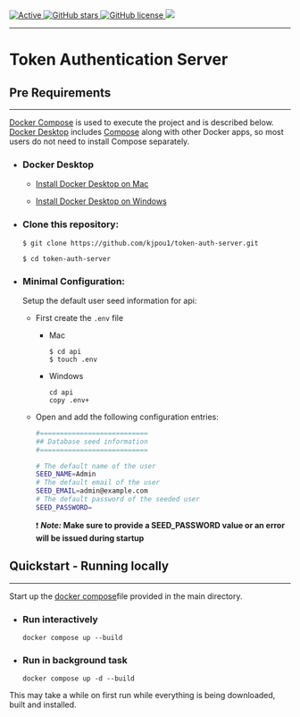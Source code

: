 <a href="">
     <img alt="Active" src="https://img.shields.io/badge/status-early%20development-orange?">
   </a>
   <a href="https://github.com/kjpou1/token-auth-server/stargazers">
     <img alt="GitHub stars" src="https://img.shields.io/github/stars/kjpou1/token-auth-server">
   </a>
   <a href="">
     <img alt="GitHub license" src="https://img.shields.io/github/license/kjpou1/token-auth-server" />
   </a>
   <a href="https://deno.land">
     <img src="https://img.shields.io/badge/deno-1.17.1-green?logo=deno"/>
   </a>

</div>

---

# Token Authentication Server

## Pre Requirements
---

[Docker Compose](https://docs.docker.com/compose/install/) is used to execute the project and is described below.  [Docker Desktop](https://docs.docker.com/desktop/) includes [Compose](https://docs.docker.com/compose/install/) along with other Docker apps, so most users do not need to install Compose separately. 

- ### Docker Desktop

  - [Install Docker Desktop on Mac](https://docs.docker.com/desktop/mac/install/)

  - [Install Docker Desktop on Windows](https://docs.docker.com/desktop/windows/install/)

- ### Clone this repository:

  ```
  $ git clone https://github.com/kjpou1/token-auth-server.git

  $ cd token-auth-server
  ```

- ### Minimal Configuration:
  Setup the default user seed information for api:

  - First create the `.env` file

    - Mac 
      ```
      $ cd api
      $ touch .env
      ```

    - Windows
      ```
      cd api
      copy .env+
      ```
  - Open and add the following configuration entries:

    ``` bash
    #===========================
    ## Database seed information
    #===========================

    # The default name of the user
    SEED_NAME=Admin
    # The default email of the user
    SEED_EMAIL=admin@example.com
    # The default password of the seeded user
    SEED_PASSWORD=
    ```
    :exclamation: <b><i>Note:</i> Make sure to provide a SEED_PASSWORD value or an error will be issued during startup</b> 




## Quickstart - Running locally
---

Start up the [docker compose](https://docs.docker.com/compose/install/)file provided in the main directory.

- ### Run interactively
  ```
  docker compose up --build
  ```

- ### Run in background task
  ```
  docker compose up -d --build
  ```

This may take a while on first run while everything is being downloaded, built and installed.
